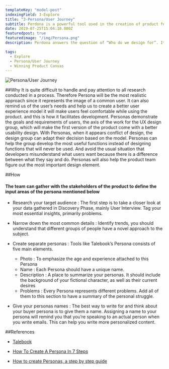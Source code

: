 ```yaml
---
templateKey: "model-post"
indexingField: 3-Explore
title: "3-Persona/User Journey"
subtitle: Perdona is a powerful tool used in the creation of product functions and it represents all the users.
date: 2019-07-25T15:04:10.000Z
featuredpost: true
featuredimage: "/img/Persona.png"
description: Perdona answers the question of “Who do we design for”. It's a powerful tool in the creation of product functions and it represents all the users. It can be considered as the typical user behavior of all potential users.

tags:
  - Explore
  - Persona/User Journey
  - Winning Product Canvas
---
```


![Persona/User Journey](/img/Persona.png)

##Why
It is quite difficult to handle and pay attention to all research conducted in a process. Therefore Persona will be the most realistic approach since it represents the image of a common user. It can also remind us of the user’s needs and help us to create a better user experience model it will make users feel comfortable while using the product. and this is how it facilitates development. Personas demonstrate the goals and requirements of users, the axis of the work for the UX design group, which will make the first version of the product come with a better usability design. With Personas, when it appears conflict of design, the design group can adapt their decision based on the model. Personas can help the group develop the most useful functions instead of designing functions that will never be used. And avoid the usual situation that developers misunderstand what users want because there is a difference between what they say and do. Personas will also help the product team figure out the most important design element.

##How

#### The team can gather with the stakeholders of the product to define the input areas of the persona mentioned below

- Research your target audience :
  The first step is to take a closer look at your data gathered in Discovery Phase, mainly User Interview. Tag your most essential insights, primarily problems.

- Narrow down the most common details :
  Identify trends, you should understand that different groups of people have a novel approach to the subject.

- Create separate personas :
  Tools like Talebook’s Persona consists of five main elements.

  - Photo : To emphasize the age and experience attached to this Persona
  - Name : Each Persona should have a unique name.
  - Description : A place to summarize your personas. It should include the background of your fictional character, as well as their current desires
  - Problems : Every Persona represents different problems. Add all of them to this section to have a summary of the personal struggle.

- Give your personas names :
  The best way to write for and think about your buyer persona is to give them a name. Assigning a name to your persona will remind you that you’re speaking to an actual person when you write emails. This can help you write more personalized content.

##References

- [Talebook](https://talebook.io/)

- [How To Create A Persona In 7 Steps](https://uxpressia.com/blog/how-to-create-persona-guide-examples)

- [How to create Personas, a step by step guide](https://uxplanet.org/how-to-create-personas-step-by-step-guide-303d7b0d81b4)
